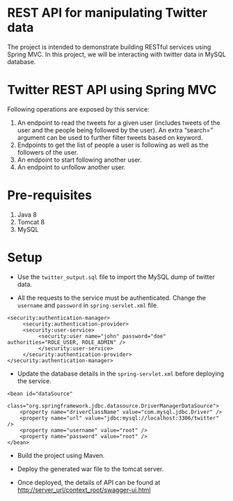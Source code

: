 # REST API for manipulating Twitter data
The project is intended to demonstrate building RESTful services using Spring MVC. In this project, we will be interacting with twitter data in MySQL database.

# Twitter REST API using Spring MVC
Following operations are exposed by this service:
1. An endpoint to read the tweets for a given user (includes tweets of the user and the people being followed by the user). An extra “search=” argument can be used to further filter tweets based on keyword.
2. Endpoints to get the list of people a user is following as well as the followers of the user.
3. An endpoint to start following another user.
4. An endpoint to unfollow another user.

# Pre-requisites
1. Java 8
2. Tomcat 8
3. MySQL

# Setup
- Use the `twitter_output.sql` file to import the MySQL dump of twitter data.

- All the requests to the service must be authenticated. Change the `username` and `password` in `spring-servlet.xml` file.

```
<security:authentication-manager>
     <security:authentication-provider>
	 <security:user-service>
	      <security:user name="john" password="doe" authorities="ROLE_USER, ROLE_ADMIN" />
	      </security:user-service>
     </security:authentication-provider>
</security:authentication-manager>
```
  
- Update the database details in the `spring-servlet.xml` before deploying the service.
  
```
<bean id="dataSource"
	class="org.springframework.jdbc.datasource.DriverManagerDataSource">
	<property name="driverClassName" value="com.mysql.jdbc.Driver" />
	<property name="url" value="jdbc:mysql://localhost:3306/twitter" />
	<property name="username" value="root" />
	<property name="password" value="root" />
</bean>
```

- Build the project using Maven.

- Deploy the generated war file to the tomcat server.

- Once deployed, the details of API can be found at [http://server_url/context_root/swagger-ui.html](http://server_url/context_root/swagger-ui.html)
